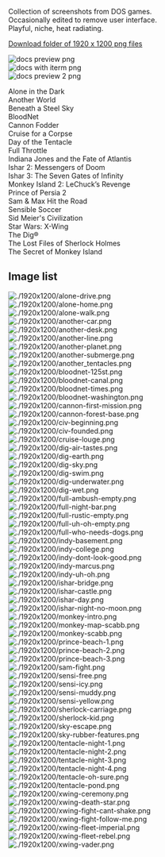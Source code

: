 Collection of screenshots from DOS games.  
Occasionally edited to remove user interface.  
Playful, niche, heat radiating.  

[Download folder of 1920 x 1200 png files](https://github.com/maciej-ka/dos-games-wallpapers/archive/master.zip)  
  

![docs preview png](./docs/preview.png)  
![docs with iterm png](./docs/with-iterm.png)  
![docs preview 2 png](./docs/preview-2.png)

Alone in the Dark  
Another World  
Beneath a Steel Sky  
BloodNet  
Cannon Fodder  
Cruise for a Corpse  
Day of the Tentacle  
Full Throttle  
Indiana Jones and the Fate of Atlantis  
Ishar 2: Messengers of Doom  
Ishar 3: The Seven Gates of Infinity  
Monkey Island 2: LeChuck’s Revenge  
Prince of Persia 2  
Sam & Max Hit the Road  
Sensible Soccer  
Sid Meier's Civilization  
Star Wars: X-Wing  
The Dig®  
The Lost Files of Sherlock Holmes  
The Secret of Monkey Island

## Image list
![./1920x1200/alone-drive.png](./1920x1200/alone-drive.png)  
![./1920x1200/alone-home.png](./1920x1200/alone-home.png)  
![./1920x1200/alone-walk.png](./1920x1200/alone-walk.png)  
![./1920x1200/another-car.png](./1920x1200/another-car.png)  
![./1920x1200/another-desk.png](./1920x1200/another-desk.png)  
![./1920x1200/another-line.png](./1920x1200/another-line.png)  
![./1920x1200/another-planet.png](./1920x1200/another-planet.png)  
![./1920x1200/another-submerge.png](./1920x1200/another-submerge.png)  
![./1920x1200/another_tentacles.png](./1920x1200/another_tentacles.png)  
![./1920x1200/bloodnet-125st.png](./1920x1200/bloodnet-125st.png)  
![./1920x1200/bloodnet-canal.png](./1920x1200/bloodnet-canal.png)  
![./1920x1200/bloodnet-times.png](./1920x1200/bloodnet-times.png)  
![./1920x1200/bloodnet-washington.png](./1920x1200/bloodnet-washington.png)  
![./1920x1200/cannon-first-mission.png](./1920x1200/cannon-first-mission.png)  
![./1920x1200/cannon-forest-base.png](./1920x1200/cannon-forest-base.png)  
![./1920x1200/civ-beginning.png](./1920x1200/civ-beginning.png)  
![./1920x1200/civ-founded.png](./1920x1200/civ-founded.png)  
![./1920x1200/cruise-louge.png](./1920x1200/cruise-louge.png)  
![./1920x1200/dig-air-tastes.png](./1920x1200/dig-air-tastes.png)  
![./1920x1200/dig-earth.png](./1920x1200/dig-earth.png)  
![./1920x1200/dig-sky.png](./1920x1200/dig-sky.png)  
![./1920x1200/dig-swim.png](./1920x1200/dig-swim.png)  
![./1920x1200/dig-underwater.png](./1920x1200/dig-underwater.png)  
![./1920x1200/dig-wet.png](./1920x1200/dig-wet.png)  
![./1920x1200/full-ambush-empty.png](./1920x1200/full-ambush-empty.png)  
![./1920x1200/full-night-bar.png](./1920x1200/full-night-bar.png)  
![./1920x1200/full-rustic-empty.png](./1920x1200/full-rustic-empty.png)  
![./1920x1200/full-uh-oh-empty.png](./1920x1200/full-uh-oh-empty.png)  
![./1920x1200/full-who-needs-dogs.png](./1920x1200/full-who-needs-dogs.png)  
![./1920x1200/indy-basement.png](./1920x1200/indy-basement.png)  
![./1920x1200/indy-college.png](./1920x1200/indy-college.png)  
![./1920x1200/indy-dont-look-good.png](./1920x1200/indy-dont-look-good.png)  
![./1920x1200/indy-marcus.png](./1920x1200/indy-marcus.png)  
![./1920x1200/indy-uh-oh.png](./1920x1200/indy-uh-oh.png)  
![./1920x1200/ishar-bridge.png](./1920x1200/ishar-bridge.png)  
![./1920x1200/ishar-castle.png](./1920x1200/ishar-castle.png)  
![./1920x1200/ishar-day.png](./1920x1200/ishar-day.png)  
![./1920x1200/ishar-night-no-moon.png](./1920x1200/ishar-night-no-moon.png)  
![./1920x1200/monkey-intro.png](./1920x1200/monkey-intro.png)  
![./1920x1200/monkey-map-scabb.png](./1920x1200/monkey-map-scabb.png)  
![./1920x1200/monkey-scabb.png](./1920x1200/monkey-scabb.png)  
![./1920x1200/prince-beach-1.png](./1920x1200/prince-beach-1.png)  
![./1920x1200/prince-beach-2.png](./1920x1200/prince-beach-2.png)  
![./1920x1200/prince-beach-3.png](./1920x1200/prince-beach-3.png)  
![./1920x1200/sam-fight.png](./1920x1200/sam-fight.png)  
![./1920x1200/sensi-free.png](./1920x1200/sensi-free.png)  
![./1920x1200/sensi-icy.png](./1920x1200/sensi-icy.png)  
![./1920x1200/sensi-muddy.png](./1920x1200/sensi-muddy.png)  
![./1920x1200/sensi-yellow.png](./1920x1200/sensi-yellow.png)  
![./1920x1200/sherlock-carriage.png](./1920x1200/sherlock-carriage.png)  
![./1920x1200/sherlock-kid.png](./1920x1200/sherlock-kid.png)  
![./1920x1200/sky-escape.png](./1920x1200/sky-escape.png)  
![./1920x1200/sky-rubber-features.png](./1920x1200/sky-rubber-features.png)  
![./1920x1200/tentacle-night-1.png](./1920x1200/tentacle-night-1.png)  
![./1920x1200/tentacle-night-2.png](./1920x1200/tentacle-night-2.png)  
![./1920x1200/tentacle-night-3.png](./1920x1200/tentacle-night-3.png)  
![./1920x1200/tentacle-night-4.png](./1920x1200/tentacle-night-4.png)  
![./1920x1200/tentacle-oh-sure.png](./1920x1200/tentacle-oh-sure.png)  
![./1920x1200/tentacle-pond.png](./1920x1200/tentacle-pond.png)  
![./1920x1200/xwing-ceremony.png](./1920x1200/xwing-ceremony.png)  
![./1920x1200/xwing-death-star.png](./1920x1200/xwing-death-star.png)  
![./1920x1200/xwing-fight-cant-shake.png](./1920x1200/xwing-fight-cant-shake.png)  
![./1920x1200/xwing-fight-follow-me.png](./1920x1200/xwing-fight-follow-me.png)  
![./1920x1200/xwing-fleet-imperial.png](./1920x1200/xwing-fleet-imperial.png)  
![./1920x1200/xwing-fleet-rebel.png](./1920x1200/xwing-fleet-rebel.png)  
![./1920x1200/xwing-vader.png](./1920x1200/xwing-vader.png)

